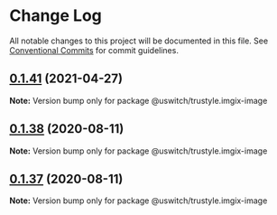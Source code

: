 # Change Log

All notable changes to this project will be documented in this file.
See [Conventional Commits](https://conventionalcommits.org) for commit guidelines.

## [0.1.41](https://github.com/uswitch/trustyle/compare/@uswitch/trustyle.imgix-image@0.1.40...@uswitch/trustyle.imgix-image@0.1.41) (2021-04-27)

**Note:** Version bump only for package @uswitch/trustyle.imgix-image





## [0.1.38](https://github.com/uswitch/trustyle/compare/@uswitch/trustyle.imgix-image@0.1.37...@uswitch/trustyle.imgix-image@0.1.38) (2020-08-11)

**Note:** Version bump only for package @uswitch/trustyle.imgix-image





## [0.1.37](https://github.com/uswitch/trustyle/compare/@uswitch/trustyle.imgix-image@0.1.36...@uswitch/trustyle.imgix-image@0.1.37) (2020-08-11)

**Note:** Version bump only for package @uswitch/trustyle.imgix-image
